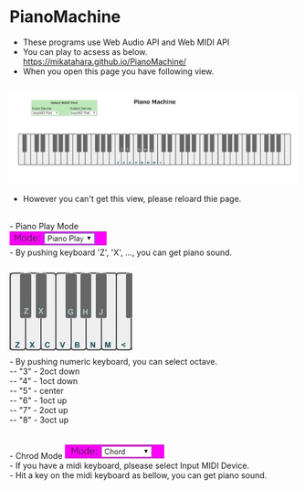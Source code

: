 # PianoMachine
- These programs use Web Audio API and Web MIDI API
- You can play to acsess as below. https://mikatahara.github.io/PianoMachine/<br>
- When you open this page you have following view.<br>

<br>
<img src="PianoMachineImage.jpg">
<br>

- However you can't get this view, please reloard thie page.<br>
<br>
- Piano Play Mode
<br>
<img src="pianoplaymode.jpg">
<br>
- By pushing keyboard 'Z', 'X', ..., you can get piano sound.<br>
<br>
<img src="keylayout1.jpg">
<br>
- By pushing numeric keyboard, you can select octave.<br>
-- "3" - 2oct down<br>
-- "4" - 1oct down<br>
-- "5" - center<br>
-- "6" - 1oct up<br>
-- "7" - 2oct up<br>
-- "8" - 3oct up<br>
<br>
<br>
- Chrod Mode
<img src="chrodmode.jpg">
<br>
- If you have a midi keyboard, plsease select Input MIDI Device.<br>
- Hit a key on the midi keyboard as bellow, you can get piano sound.<br>

